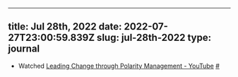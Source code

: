 
---
title: Jul 28th, 2022 
date: 2022-07-27T23:00:59.839Z
slug: jul-28th-2022
type: journal
---
* Watched [Leading Change through Polarity Management - YouTube](https://www.youtube.com/watch?v=ACTKKF75r04) [#](#62e1c3ab-ad3f-48bc-89a0-b99967faf1ea)<a name="62e1c3ab-ad3f-48bc-89a0-b99967faf1ea"></a>

